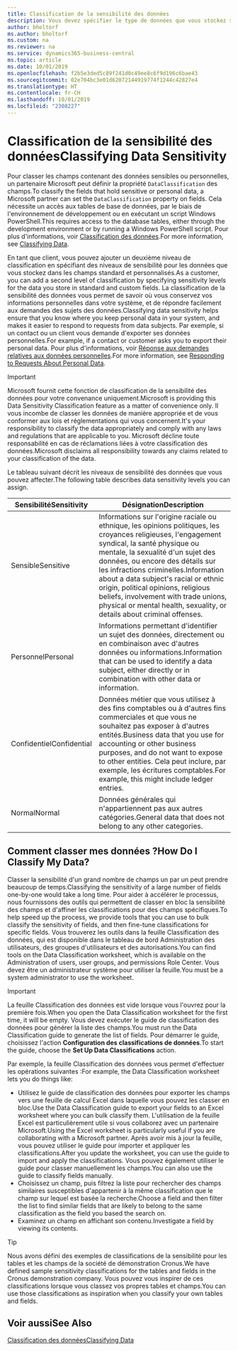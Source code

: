 ```yaml
---
title: Classification de la sensibilité des données
description: Vous devez spécifier le type de données que vous stockez sur les personnes afin de pouvoir répondre aux demandes des sujets des données.
author: bholtorf
ms.author: bholtorf
ms.custom: na
ms.reviewer: na
ms.service: dynamics365-business-central
ms.topic: article
ms.date: 10/01/2019
ms.openlocfilehash: f2b5e3ded5c89f241d0c49ee8c6f9d196c6bae43
ms.sourcegitcommit: 02e704bc3e01d62072144919774f1244c42827e4
ms.translationtype: HT
ms.contentlocale: fr-CH
ms.lasthandoff: 10/01/2019
ms.locfileid: "2308227"
---
```

# <a name="classifying-data-sensitivity"></a><span data-ttu-id="b6ea6-103">Classification de la sensibilité des données</span><span class="sxs-lookup"><span data-stu-id="b6ea6-103">Classifying Data Sensitivity</span></span>
<span data-ttu-id="b6ea6-104">Pour classer les champs contenant des données sensibles ou personnelles, un partenaire Microsoft peut définir la propriété ```DataClassification``` des champs.</span><span class="sxs-lookup"><span data-stu-id="b6ea6-104">To classify the fields that hold sensitive or personal data, a Microsoft partner can set the ```DataClassification``` property on fields.</span></span> <span data-ttu-id="b6ea6-105">Cela nécessite un accès aux tables de base de données, par le biais de l'environnement de développement ou en exécutant un script Windows PowerShell.</span><span class="sxs-lookup"><span data-stu-id="b6ea6-105">This requires access to the database tables, either through the development environment or by running a Windows PowerShell script.</span></span> <span data-ttu-id="b6ea6-106">Pour plus d'informations, voir [Classification des données](https://docs.microsoft.com/en-us/dynamics-nav/classifying-data).</span><span class="sxs-lookup"><span data-stu-id="b6ea6-106">For more information, see [Classifying Data](https://docs.microsoft.com/en-us/dynamics-nav/classifying-data).</span></span>  

<span data-ttu-id="b6ea6-107">En tant que client, vous pouvez ajouter un deuxième niveau de classification en spécifiant des niveaux de sensibilité pour les données que vous stockez dans les champs standard et personnalisés.</span><span class="sxs-lookup"><span data-stu-id="b6ea6-107">As a customer, you can add a second level of classification by specifying sensitivity levels for the data you store in standard and custom fields.</span></span> <span data-ttu-id="b6ea6-108">La classification de la sensibilité des données vous permet de savoir où vous conservez vos informations personnelles dans votre système, et de répondre facilement aux demandes des sujets des données.</span><span class="sxs-lookup"><span data-stu-id="b6ea6-108">Classifying data sensitivity helps ensure that you know where you keep personal data in your system, and makes it easier to respond to requests from data subjects.</span></span> <span data-ttu-id="b6ea6-109">Par exemple, si un contact ou un client vous demande d'exporter ses données personnelles.</span><span class="sxs-lookup"><span data-stu-id="b6ea6-109">For example, if a contact or customer asks you to export their personal data.</span></span> <span data-ttu-id="b6ea6-110">Pour plus d'informations, voir [Réponse aux demandes relatives aux données personnelles](admin-responding-to-requests-about-personal-data.md).</span><span class="sxs-lookup"><span data-stu-id="b6ea6-110">For more information, see [Responding to Requests About Personal Data](admin-responding-to-requests-about-personal-data.md).</span></span>

> [!Important]
> <span data-ttu-id="b6ea6-111">Microsoft fournit cette fonction de classification de la sensibilité des données pour votre convenance uniquement.</span><span class="sxs-lookup"><span data-stu-id="b6ea6-111">Microsoft is providing this Data Sensitivity Classification feature as a matter of convenience only.</span></span> <span data-ttu-id="b6ea6-112">Il vous incombe de classer les données de manière appropriée et de vous conformer aux lois et réglementations qui vous concernent.</span><span class="sxs-lookup"><span data-stu-id="b6ea6-112">It's your responsibility to classify the data appropriately and comply with any laws and regulations that are applicable to you.</span></span> <span data-ttu-id="b6ea6-113">Microsoft décline toute responsabilité en cas de réclamations liées à votre classification des données.</span><span class="sxs-lookup"><span data-stu-id="b6ea6-113">Microsoft disclaims all responsibility towards any claims related to your classification of the data.</span></span>  

<span data-ttu-id="b6ea6-114">Le tableau suivant décrit les niveaux de sensibilité des données que vous pouvez affecter.</span><span class="sxs-lookup"><span data-stu-id="b6ea6-114">The following table describes data sensitivity levels you can assign.</span></span>

|<span data-ttu-id="b6ea6-115">Sensibilité</span><span class="sxs-lookup"><span data-stu-id="b6ea6-115">Sensitivity</span></span>|<span data-ttu-id="b6ea6-116">Désignation</span><span class="sxs-lookup"><span data-stu-id="b6ea6-116">Description</span></span>|
|----|----|
|<span data-ttu-id="b6ea6-117">Sensible</span><span class="sxs-lookup"><span data-stu-id="b6ea6-117">Sensitive</span></span> | <span data-ttu-id="b6ea6-118">Informations sur l'origine raciale ou ethnique, les opinions politiques, les croyances religieuses, l'engagement syndical, la santé physique ou mentale, la sexualité d'un sujet des données, ou encore des détails sur les infractions criminelles.</span><span class="sxs-lookup"><span data-stu-id="b6ea6-118">Information about a data subject's racial or ethnic origin, political opinions, religious beliefs, involvement with trade unions, physical or mental health, sexuality, or details about criminal offenses.</span></span> |
|<span data-ttu-id="b6ea6-119">Personnel</span><span class="sxs-lookup"><span data-stu-id="b6ea6-119">Personal</span></span> | <span data-ttu-id="b6ea6-120">Informations permettant d'identifier un sujet des données, directement ou en combinaison avec d'autres données ou informations.</span><span class="sxs-lookup"><span data-stu-id="b6ea6-120">Information that can be used to identify a data subject, either directly or in combination with other data or information.</span></span>|
|<span data-ttu-id="b6ea6-121">Confidentiel</span><span class="sxs-lookup"><span data-stu-id="b6ea6-121">Confidential</span></span> | <span data-ttu-id="b6ea6-122">Données métier que vous utilisez à des fins comptables ou à d'autres fins commerciales et que vous ne souhaitez pas exposer à d'autres entités.</span><span class="sxs-lookup"><span data-stu-id="b6ea6-122">Business data that you use for accounting or other business purposes, and do not want to expose to other entities.</span></span> <span data-ttu-id="b6ea6-123">Cela peut inclure, par exemple, les écritures comptables.</span><span class="sxs-lookup"><span data-stu-id="b6ea6-123">For example, this might include ledger entries.</span></span>|
|<span data-ttu-id="b6ea6-124">Normal</span><span class="sxs-lookup"><span data-stu-id="b6ea6-124">Normal</span></span> | <span data-ttu-id="b6ea6-125">Données générales qui n'appartiennent pas aux autres catégories.</span><span class="sxs-lookup"><span data-stu-id="b6ea6-125">General data that does not belong to any other categories.</span></span>|

## <a name="how-do-i-classify-my-data"></a><span data-ttu-id="b6ea6-126">Comment classer mes données ?</span><span class="sxs-lookup"><span data-stu-id="b6ea6-126">How Do I Classify My Data?</span></span>
<span data-ttu-id="b6ea6-127">Classer la sensibilité d'un grand nombre de champs un par un peut prendre beaucoup de temps.</span><span class="sxs-lookup"><span data-stu-id="b6ea6-127">Classifying the sensitivity of a large number of fields one-by-one would take a long time.</span></span> <span data-ttu-id="b6ea6-128">Pour aider à accélérer le processus, nous fournissons des outils qui permettent de classer en bloc la sensibilité des champs et d'affiner les classifications pour des champs spécifiques.</span><span class="sxs-lookup"><span data-stu-id="b6ea6-128">To help speed up the process, we provide tools that you can use to bulk classify the sensitivity of fields, and then fine-tune classifications for specific fields.</span></span> <span data-ttu-id="b6ea6-129">Vous trouverez les outils dans la feuille Classification des données, qui est disponible dans le tableau de bord Administration des utilisateurs, des groupes d'utilisateurs et des autorisations.</span><span class="sxs-lookup"><span data-stu-id="b6ea6-129">You can find tools on the Data Classification worksheet, which is available on the Administration of users, user groups, and permissions Role Center.</span></span> <span data-ttu-id="b6ea6-130">Vous devez être un administrateur système pour utiliser la feuille.</span><span class="sxs-lookup"><span data-stu-id="b6ea6-130">You must be a system administrator to use the worksheet.</span></span>

> [!Important]
> <span data-ttu-id="b6ea6-131">La feuille Classification des données est vide lorsque vous l'ouvrez pour la première fois.</span><span class="sxs-lookup"><span data-stu-id="b6ea6-131">When you open the Data Classification worksheet for the first time, it will be empty.</span></span> <span data-ttu-id="b6ea6-132">Vous devez exécuter le guide de classification des données pour générer la liste des champs.</span><span class="sxs-lookup"><span data-stu-id="b6ea6-132">You must run the Data Classification guide to generate the list of fields.</span></span> <span data-ttu-id="b6ea6-133">Pour démarrer le guide, choisissez l'action **Configuration des classifications de données**.</span><span class="sxs-lookup"><span data-stu-id="b6ea6-133">To start the guide, choose the **Set Up Data Classifications** action.</span></span>

<span data-ttu-id="b6ea6-134">Par exemple, la feuille Classification des données vous permet d'effectuer les opérations suivantes :</span><span class="sxs-lookup"><span data-stu-id="b6ea6-134">For example, the Data Classification worksheet lets you do things like:</span></span>  

* <span data-ttu-id="b6ea6-135">Utilisez le guide de classification des données pour exporter les champs vers une feuille de calcul Excel dans laquelle vous pouvez les classer en bloc.</span><span class="sxs-lookup"><span data-stu-id="b6ea6-135">Use the Data Classification guide to export your fields to an Excel worksheet where you can bulk classify them.</span></span> <span data-ttu-id="b6ea6-136">L'utilisation de la feuille Excel est particulièrement utile si vous collaborez avec un partenaire Microsoft.</span><span class="sxs-lookup"><span data-stu-id="b6ea6-136">Using the Excel worksheet is particularly useful if you are collaborating with a Microsoft partner.</span></span> <span data-ttu-id="b6ea6-137">Après avoir mis à jour la feuille, vous pouvez utiliser le guide pour importer et appliquer les classifications.</span><span class="sxs-lookup"><span data-stu-id="b6ea6-137">After you update the worksheet, you can use the guide to import and apply the classifications.</span></span> <span data-ttu-id="b6ea6-138">Vous pouvez également utiliser le guide pour classer manuellement les champs.</span><span class="sxs-lookup"><span data-stu-id="b6ea6-138">You can also use the guide to classify fields manually.</span></span>  
* <span data-ttu-id="b6ea6-139">Choisissez un champ, puis filtrez la liste pour rechercher des champs similaires susceptibles d'appartenir à la même classification que le champ sur lequel est basée la recherche.</span><span class="sxs-lookup"><span data-stu-id="b6ea6-139">Choose a field and then filter the list to find similar fields that are likely to belong to the same classification as the field you based the search on.</span></span>  
* <span data-ttu-id="b6ea6-140">Examinez un champ en affichant son contenu.</span><span class="sxs-lookup"><span data-stu-id="b6ea6-140">Investigate a field by viewing its contents.</span></span>  

> [!Tip]
> <span data-ttu-id="b6ea6-141">Nous avons défini des exemples de classifications de la sensibilité pour les tables et les champs de la société de démonstration Cronus.</span><span class="sxs-lookup"><span data-stu-id="b6ea6-141">We have defined sample sensitivity classifications for the tables and fields in the Cronus demonstration company.</span></span> <span data-ttu-id="b6ea6-142">Vous pouvez vous inspirer de ces classifications lorsque vous classez vos propres tables et champs.</span><span class="sxs-lookup"><span data-stu-id="b6ea6-142">You can use those classifications as inspiration when you classify your own tables and fields.</span></span>

## <a name="see-also"></a><span data-ttu-id="b6ea6-143">Voir aussi</span><span class="sxs-lookup"><span data-stu-id="b6ea6-143">See Also</span></span>
[<span data-ttu-id="b6ea6-144">Classification des données</span><span class="sxs-lookup"><span data-stu-id="b6ea6-144">Classifying Data</span></span>](https://docs.microsoft.com/en-us/dynamics-nav/classifying-data)  
